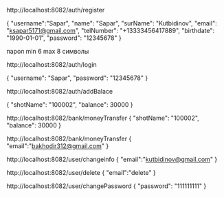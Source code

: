 

http://localhost:8082/auth/register

{
"username":"Sapar",
"name": "Sapar",
"surName": "Kutbidinov",
"email": "ksapar5171@gmail.com",
"telNumber": "+13333456417889",
"birthdate": "1990-01-01",
"password": "12345678"
}

парол min 6 max 8 символы

http://localhost:8082/auth/login

{
"username": "Sapar",
"password": "12345678"
}

http://localhost:8082/auth/addBalace

{
"shotName": "100002",
"balance": 30000
}


http://localhost:8082/bank/moneyTransfer
{
"shotName": "100002",
"balance": 30000
}

http://localhost:8082/bank/moneyTransfer
{
"email":"bakhodir312@gmail.com"
}

http://localhost:8082/user/changeinfo
{
"email":"kutbidinov@gmail.com"
}

http://localhost:8082/user/delete
{
"email":"delete"
}

http://localhost:8082/user/changePassword
{
"password": "111111111"
}






